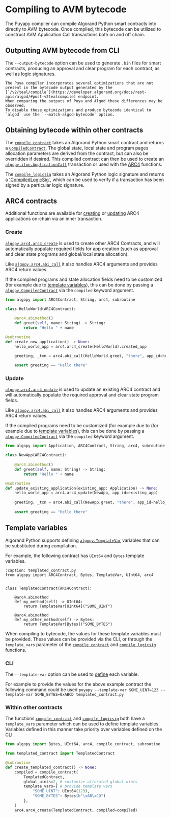 # Compiling to AVM bytecode

The Puyapy compiler can compile Algorand Python smart contracts into directly to AVM bytecode. 
Once compiled, this bytecode can be utilized to construct AVM Application Call transactions both on and off chain.

## Outputting AVM bytecode from CLI

The `--output-bytecode` option can be used to generate `.bin` files for smart contracts, producing an approval and clear program for each contract, as well as logic signatures.

```{note}
The Puya compiler incorporates several optimizations that are not present in the bytecode output generated by the 
[`/v2/teal/compile`](https://developer.algorand.org/docs/rest-apis/algod/#post-v2tealcompile) endpoint.
When comparing the outputs of Puya and Algod these differences may be observed. 
To disable these optimizations and produce bytecode identical to `algod` use the `--match-algod-bytecode` option.  
```

## Obtaining bytecode within other contracts

The [`compile_contract`](#algopy.compile_contract) takes an Algorand Python smart contract and returns a [`CompiledContract`](#algopy.CompiledContract),
The global state, local state and program pages allocation parameters are derived from the contract, but can also be overridden if desired.
This compiled contract can then be used to create an [`algopy.itxn.ApplicationCall`](#algopy.itxn.ApplicationCall) transaction or used with the [ARC4](#arc4-contracts) functions.  

The [`compile_logicsig`](#algopy.compile_logicsig) takes an Algorand Python logic signature and returns a ['CompiledLogicSig`](#algopy.CompiledLogicSig), which can be used to
verify if a transaction has been signed by a particular logic signature.

## ARC4 contracts

Additional functions are available for [creating](lg-compile.md#create) or [updating](lg-compile.md#update) ARC4 applications on-chain via an inner transaction.

### Create

[`algopy.arc4.arc4_create`](#algopy.arc4.arc4_create) is used to create other ARC4 Contracts, and will automatically populate required fields for app creation (such as approval and clear state programs and global/local state allocation).

Like [`algopy.arc4.abi_call`](lg-transactions.md#arc4-application-calls) it also handles ARC4 arguments and provides ARC4 return values.

If the compiled programs and state allocation fields need to be customized (for example due to [template variables](#within-other-contracts)), 
this can be done by passing a [`algopy.CompiledContract`](#algopy.CompiledContract) via the `compiled` keyword argument.

```python
from algopy import ARC4Contract, String, arc4, subroutine

class HelloWorld(ARC4Contract):
    
    @arc4.abimethod()
    def greet(self, name: String) -> String:
        return "Hello " + name

@subroutine
def create_new_application() -> None:
    hello_world_app = arc4.arc4_create(HelloWorld).created_app

    greeting, _txn = arc4.abi_call(HelloWorld.greet, "there", app_id=hello_world_app)
    
    assert greeting == "Hello there"
```

### Update

[`algopy.arc4.arc4_update`](#algopy.arc4.arc4_update) is used to update an existing ARC4 contract and will automatically populate the required approval and clear state program fields.

Like [`algopy.arc4.abi_call`](lg-transactions.md#arc4-application-calls) it also handles ARC4 arguments and provides ARC4 return values.

If the compiled programs need to be customized (for example due to (for example due to [template variables](#within-other-contracts)), 
this can be done by passing a [`algopy.CompiledContract`](#algopy.CompiledContract) via the `compiled` keyword argument.

```python
from algopy import Application, ARC4Contract, String, arc4, subroutine

class NewApp(ARC4Contract):
    
    @arc4.abimethod()
    def greet(self, name: String) -> String:
        return "Hello " + name

@subroutine
def update_existing_application(existing_app: Application) -> None:
    hello_world_app = arc4.arc4_update(NewApp, app_id=existing_app)
    
    greeting, _txn = arc4.abi_call(NewApp.greet, "there", app_id=hello_world_app)
    
    assert greeting == "Hello there"
```

## Template variables
Algorand Python supports defining [`algopy.TemplateVar`](#algopy.TemplateVar) variables that can be substituted during compilation.

For example, the following contract has `UInt64` and `Bytes` template variables.
```{code-block} python
:caption: templated_contract.py
from algopy import ARC4Contract, Bytes, TemplateVar, UInt64, arc4


class TemplatedContract(ARC4Contract):

    @arc4.abimethod
    def my_method(self) -> UInt64:
        return TemplateVar[UInt64]("SOME_UINT")

    @arc4.abimethod
    def my_other_method(self) -> Bytes:
        return TemplateVar[Bytes]("SOME_BYTES")
```

When compiling to bytecode, the values for these template variables must be provided. These values can be provided via the CLI, 
or through the `template_vars` parameter of the [`compile_contract`](#algopy.compile_contract) and [`compile_logicsig`](#algopy.compile_logicsig) functions.

### CLI

The `--template-var` option can be used to [define](compiler.md#defining-template-values) each variable.

For example to provide the values for the above example contract the following command could be used
`puyapy --template-var SOME_UINT=123 --template-var SOME_BYTES=0xABCD templated_contract.py`

### Within other contracts

The functions [`compile_contract`](#algopy.compile_contract) and [`compile_logicsig`](#algopy.compile_logicsig) both have a `template_vars` parameter
which can be used to define template variables. Variables defined in this manner take priority over variables defined on the CLI.

```python
from algopy import Bytes, UInt64, arc4, compile_contract, subroutine

from templated_contract import TemplatedContract

@subroutine
def create_templated_contract() -> None:
    compiled = compile_contract(
        TemplatedContract,
        global_uints=2, # customize allocated global uints
        template_vars={ # provide template vars
            "SOME_UINT": UInt64(123),
            "SOME_BYTES": Bytes(b"\xAB\xCD")
        },
    )
    arc4.arc4_create(TemplatedContract, compiled=compiled)
```
